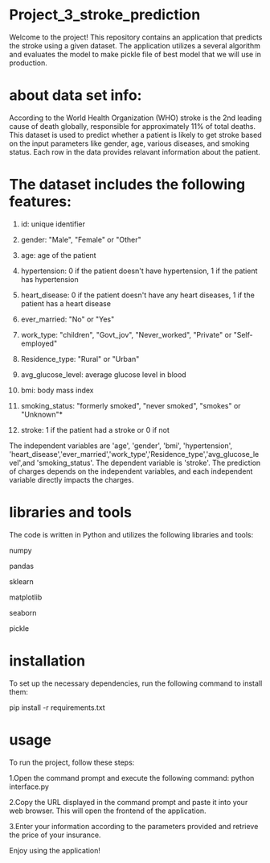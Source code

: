 # Project_3_stroke_prediction
Welcome to the project! This repository contains an application that predicts the stroke using a given dataset. The application utilizes a several algorithm and evaluates the model to make pickle file of best model that we will use in production.

# about data set info:
According to the World Health Organization (WHO) stroke is the 2nd leading cause of death globally, responsible for approximately 11% of total deaths.
This dataset is used to predict whether a patient is likely to get stroke based on the input parameters like gender, age, various diseases, and smoking status. Each row in the data provides relavant information about the patient.

# The dataset includes the following features:

1) id: unique identifier
   
2) gender: "Male", "Female" or "Other"
   
3) age: age of the patient
   
4) hypertension: 0 if the patient doesn't have hypertension, 1 if the patient has hypertension
   
5) heart_disease: 0 if the patient doesn't have any heart diseases, 1 if the patient has a heart disease
    
6) ever_married: "No" or "Yes"
    
7) work_type: "children", "Govt_jov", "Never_worked", "Private" or "Self-employed"
    
8) Residence_type: "Rural" or "Urban"
    
9) avg_glucose_level: average glucose level in blood
    
10) bmi: body mass index
    
11) smoking_status: "formerly smoked", "never smoked", "smokes" or "Unknown"*
    
12) stroke: 1 if the patient had a stroke or 0 if not
    

The independent variables are 'age', 'gender', 'bmi', 'hypertension', 'heart_disease','ever_married','work_type','Residence_type','avg_glucose_level',and 'smoking_status'. The dependent variable is 'stroke'. The prediction of charges depends on the independent variables, and each independent variable directly impacts the charges.


# libraries and tools
The code is written in Python and utilizes the following libraries and tools:

numpy

pandas

sklearn

matplotlib

seaborn

pickle

# installation
To set up the necessary dependencies, run the following command to install them:

pip install -r requirements.txt

# usage
To run the project, follow these steps:

1.Open the command prompt and execute the following command: python interface.py

2.Copy the URL displayed in the command prompt and paste it into your web browser. This will open the frontend of the application.

3.Enter your information according to the parameters provided and retrieve the price of your insurance.

Enjoy using the application!
